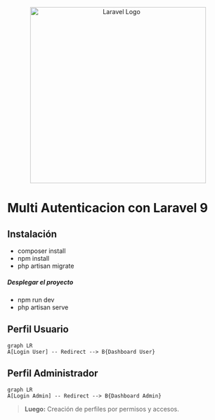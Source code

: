 <p align="center"><a href="https://laravel.com" target="_blank"><img src="https://raw.githubusercontent.com/laravel/art/master/logo-lockup/5%20SVG/2%20CMYK/1%20Full%20Color/laravel-logolockup-cmyk-red.svg" width="400" alt="Laravel Logo"></a></p>

# Multi Autenticacion con Laravel 9

## Instalación

 - composer install
 - npm install
 - php artisan migrate
 
##### Desplegar el proyecto
 - npm run dev
 - php artisan serve

## Perfil Usuario


```mermaid
graph LR
A[Login User] -- Redirect --> B{Dashboard User}
```


## Perfil Administrador

```mermaid
graph LR
A[Login Admin] -- Redirect --> B{Dashboard Admin}
```


> **Luego:** Creación de perfiles por permisos y accesos.
